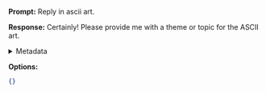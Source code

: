 **Prompt:**
Reply in ascii art.

**Response:**
Certainly! Please provide me with a theme or topic for the ASCII art.

<details><summary>Metadata</summary>

- Duration: 1010 ms
- Datetime: 2023-09-08T11:50:38.842730
- Model: gpt-3.5-turbo-0613

</details>

**Options:**
```json
{}
```

